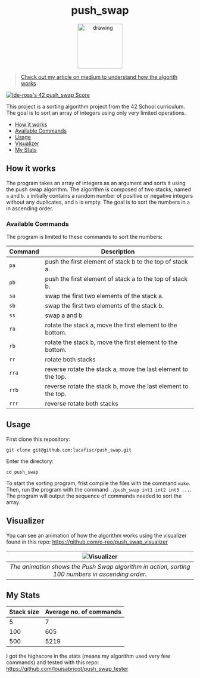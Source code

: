 <h1 align="center">push_swap</h1>

<p align="center">
<img src="https://i.imgur.com/XUaDkkE.png" alt="drawing" width="120"/>
</p>

>[Check out my article on medium to understand how the algorith works](https://medium.com/@lucafischer_11396/two-stacks-one-goal-understanding-the-push-swap-algorithm-e08e5986f657)

[![lde-ross's 42 push_swap Score](https://badge42.vercel.app/api/v2/clcrkbbp700300fkxp8nykj3n/project/2929110)](https://github.com/JaeSeoKim/badge42)

This project is a sorting algorithm project from the 42 School curriculum. The goal is to sort an array of integers using only very limited operations. 

- [How it works](#how-it-works)
- [Available Commands](#available-commands)
- [Usage](#usage)
- [Visualizer](#visualizer)
- [My Stats](#my-stats)

## How it works


The program takes an array of integers as an argument and sorts it using the push swap algorithm. The algorithm is composed of two stacks, named `a` and `b`. `a` initially contains a random number of positive or negative integers without any duplicates, and `b` is empty. The goal is to sort the numbers in `a` in ascending order.

### Available Commands

The program is limited to these commands to sort the numbers:

| Command | Description |
| --- | --- |
| `pa` | push the first element of stack b to the top of stack a. |
| `pb` | push the first element of stack a to the top of stack b. |
| `sa` | swap the first two elements of the stack a. |
| `sb` | swap the first two elements of the stack b. |
| `ss` | swap a and b |
| `ra` | rotate the stack a, move the first element to the bottom. |
| `rb` | rotate the stack b, move the first element to the bottom. |
| `rr` | rotate both stacks |
| `rra` | reverse rotate the stack a, move the last element to the top. |
| `rrb` | reverse rotate the stack b, move the last element to the top. |
| `rrr` | reverse rotate both stacks |

## Usage

First clone this repository:

```
git clone git@github.com:lucafisc/push_swap.git
```

Enter the directory:

```
cd push_swap
```

To start the sorting program, frist compile the files with the command `make`. Then, run the program with the command `./push_swap int1 int2 int3 ...`. The program will output the sequence of commands needed to sort the array.

## Visualizer

You can see an animation of how the algorithm works using the visualizer found in this repo: https://github.com/o-reo/push_swap_visualizer

| ![Visualizer](https://i.imgur.com/Aus5PDh.gif) | 
|:--:| 
| *The animation shows the Push Swap algorithm in action, sorting 100 numbers in ascending order.* |

## My Stats

| Stack size | Average no. of commands |
| --- | --- |
| 5 | 7 |
| 100 | 605 |
| 500 | 5219 |

I got the highscore in the stats (means my algorithm used very few commands) and tested with this repo: https://github.com/louisabricot/push_swap_tester

